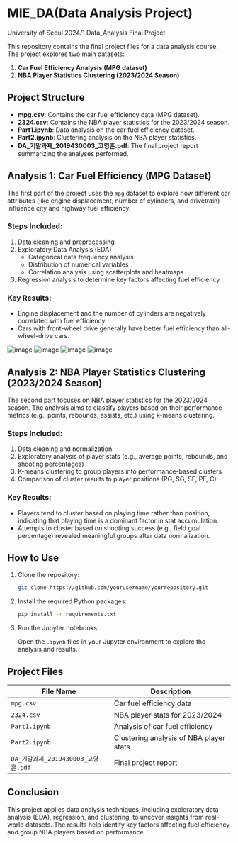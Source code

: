 # MIE_DA(Data Analysis Project)
University of Seoul 2024/1 Data_Analysis Final Project

This repository contains the final project files for a data analysis course. The project explores two main datasets:

1. **Car Fuel Efficiency Analysis (MPG dataset)**
2. **NBA Player Statistics Clustering (2023/2024 Season)**

## Project Structure

- **mpg.csv**: Contains the car fuel efficiency data (MPG dataset).
- **2324.csv**: Contains the NBA player statistics for the 2023/2024 season.
- **Part1.ipynb**: Data analysis on the car fuel efficiency dataset.
- **Part2.ipynb**: Clustering analysis on the NBA player statistics.
- **DA_기말과제_2019430003_고영훈.pdf**: The final project report summarizing the analyses performed.

## Analysis 1: Car Fuel Efficiency (MPG Dataset)

The first part of the project uses the `mpg` dataset to explore how different car attributes (like engine displacement, number of cylinders, and drivetrain) influence city and highway fuel efficiency.

### Steps Included:
1. Data cleaning and preprocessing
2. Exploratory Data Analysis (EDA)
    - Categorical data frequency analysis
    - Distribution of numerical variables
    - Correlation analysis using scatterplots and heatmaps
3. Regression analysis to determine key factors affecting fuel efficiency

### Key Results:
- Engine displacement and the number of cylinders are negatively correlated with fuel efficiency.
- Cars with front-wheel drive generally have better fuel efficiency than all-wheel-drive cars.

![image](https://github.com/user-attachments/assets/61d6d758-87d6-459c-9f60-0076da7d4ec3)
![image](https://github.com/user-attachments/assets/0d90a0cf-5b65-4da6-938a-cf725ceb6b39)
![image](https://github.com/user-attachments/assets/9ad6f81a-9ca0-4bd5-96db-da58ca0d4795)
![image](https://github.com/user-attachments/assets/ca4d0724-c614-4b97-b958-71dd3189a5d0)



## Analysis 2: NBA Player Statistics Clustering (2023/2024 Season)

The second part focuses on NBA player statistics for the 2023/2024 season. The analysis aims to classify players based on their performance metrics (e.g., points, rebounds, assists, etc.) using k-means clustering.

### Steps Included:
1. Data cleaning and normalization
2. Exploratory analysis of player stats (e.g., average points, rebounds, and shooting percentages)
3. K-means clustering to group players into performance-based clusters
4. Comparison of cluster results to player positions (PG, SG, SF, PF, C)

### Key Results:
- Players tend to cluster based on playing time rather than position, indicating that playing time is a dominant factor in stat accumulation.
- Attempts to cluster based on shooting success (e.g., field goal percentage) revealed meaningful groups after data normalization.

## How to Use

1. Clone the repository:

   ```bash
   git clone https://github.com/yourusername/yourrepository.git

2. Install the required Python packages:

   ```bash
   pip install -r requirements.txt

3. Run the Jupyter notebooks:

   Open the `.ipynb` files in your Jupyter environment to explore the analysis and results.

## Project Files

| File Name                          | Description                                  |
| ---------------------------------- | -------------------------------------------- |
| `mpg.csv`                          | Car fuel efficiency data                     |
| `2324.csv`                         | NBA player stats for 2023/2024               |
| `Part1.ipynb`                      | Analysis of car fuel efficiency              |
| `Part2.ipynb`                      | Clustering analysis of NBA player stats      |
| `DA_기말과제_2019430003_고영훈.pdf` | Final project report                         |

## Conclusion

This project applies data analysis techniques, including exploratory data analysis (EDA), regression, and clustering, to uncover insights from real-world datasets. The results help identify key factors affecting fuel efficiency and group NBA players based on performance.
